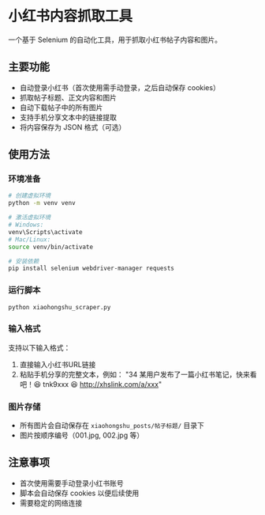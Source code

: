 # 小红书内容抓取工具

一个基于 Selenium 的自动化工具，用于抓取小红书帖子内容和图片。

## 主要功能

- 自动登录小红书（首次使用需手动登录，之后自动保存 cookies）
- 抓取帖子标题、正文内容和图片
- 自动下载帖子中的所有图片
- 支持手机分享文本中的链接提取
- 将内容保存为 JSON 格式（可选）

## 使用方法

### 环境准备

```bash
# 创建虚拟环境
python -m venv venv

# 激活虚拟环境
# Windows:
venv\Scripts\activate
# Mac/Linux:
source venv/bin/activate

# 安装依赖
pip install selenium webdriver-manager requests
```

### 运行脚本

```bash
python xiaohongshu_scraper.py
```

### 输入格式

支持以下输入格式：
1. 直接输入小红书URL链接
2. 粘贴手机分享的完整文本，例如：
   "34 某用户发布了一篇小红书笔记，快来看吧！😆 tnk9xxx 😆 http://xhslink.com/a/xxx"

### 图片存储

- 所有图片会自动保存在 `xiaohongshu_posts/帖子标题/` 目录下
- 图片按顺序编号（001.jpg, 002.jpg 等）

## 注意事项

- 首次使用需要手动登录小红书账号
- 脚本会自动保存 cookies 以便后续使用
- 需要稳定的网络连接 